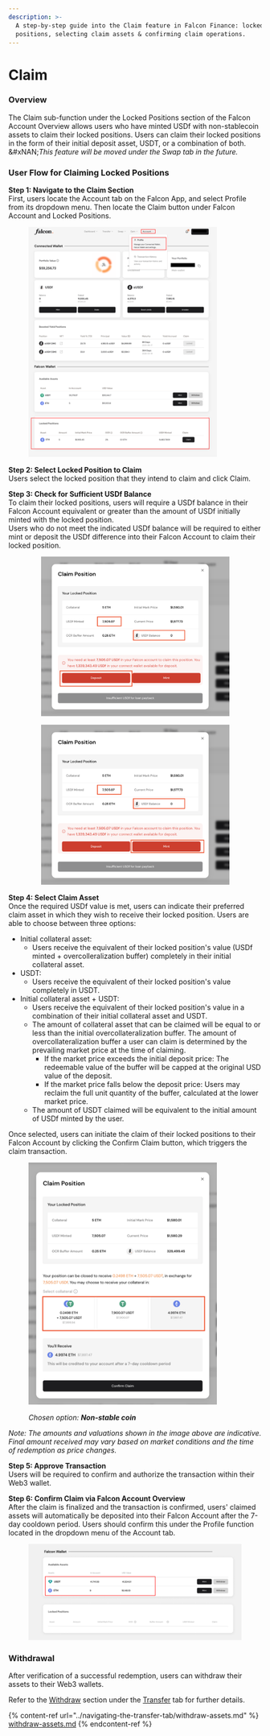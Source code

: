 ```yaml
---
description: >-
  A step-by-step guide into the Claim feature in Falcon Finance: locked
  positions, selecting claim assets & confirming claim operations.
---
```


# Claim

### **Overview**

The Claim sub-function under the Locked Positions section of the Falcon Account Overview allows users who have minted USDf with non-stablecoin assets to claim their locked positions. Users can claim their locked positions in the form of their initial deposit asset, USDT, or a combination of both.\
&#xNAN;_&#x54;his feature will be moved under the Swap tab in the future._

### User Flow for Claiming Locked Positions

**Step 1: Navigate to the Claim Section**\
First, users locate the Account tab on the Falcon App, and select Profile from its dropdown menu. Then locate the Claim button under Falcon Account and Locked Positions.

<figure><img src="../../../.gitbook/assets/image (65).png" alt="" width="375"><figcaption></figcaption></figure>

**Step 2: Select Locked Position to Claim**\
Users select the locked position that they intend to claim and click Claim.

**Step 3: Check for Sufficient USDf Balance**\
To claim their locked positions, users will require a USDf balance in their Falcon Account equivalent or greater than the amount of USDf initially minted with the locked position.\
Users who do not meet the indicated USDf balance will be required to either mint or deposit the USDf difference into their Falcon Account to claim their locked position.

<div align="center"><figure><img src="../../../.gitbook/assets/Screenshot 2025-04-20 at 11.14.56 PM copy.png" alt="" width="375"><figcaption></figcaption></figure></div>

<div align="center"><figure><img src="../../../.gitbook/assets/Screenshot 2025-04-20 at 11.14.56 PM.png" alt="" width="375"><figcaption></figcaption></figure></div>

**Step 4: Select Claim Asset**\
Once the required USDf value is met, users can indicate their preferred claim asset in which they wish to receive their locked position. Users are able to choose between three options:

* Initial collateral asset:&#x20;
  * Users receive the equivalent of their locked position's value (USDf minted + overcolleralization buffer) completely in their initial collateral asset.
* USDT:
  * Users receive the equivalent of their locked position's value completely in USDT.
* Initial collateral asset + USDT:
  * Users receive the equivalent of their locked position's value in a combination of their initial collateral asset and USDT.&#x20;
  * The amount of collateral asset that can be claimed will be equal to or less than the initial overcollateralization buffer. The amount of overcollateralization buffer a user can claim is determined by the prevailing market price at the time of claiming.&#x20;
    * If the market price exceeds the initial deposit price: The redeemable value of the buffer will be capped at the original USD value of the deposit.&#x20;
    * If the market price falls below the deposit price: Users may reclaim the full unit quantity of the buffer, calculated at the lower market price.
  * The amount of USDT claimed will be equivalent to the initial amount of USDf minted by the user.

Once selected, users can initiate the claim of their locked positions to their Falcon Account by clicking the Confirm Claim button, which triggers the claim transaction.&#x20;

<figure><img src="../../../.gitbook/assets/Screenshot 2025-04-20 at 11.01.52 PM (1).png" alt="" width="375"><figcaption><p><em>Chosen option: <strong>Non-stable coin</strong></em></p></figcaption></figure>

_Note:  The amounts and valuations shown in the image above are indicative. Final amount received may vary based on market conditions and the time of redemption as price changes._&#x20;

**Step 5: Approve Transaction**\
Users will be required to confirm and authorize the transaction within their Web3 wallet.

**Step 6: Confirm Claim via Falcon Account Overview**\
After the claim is finalized and the transaction is confirmed, users' claimed assets will automatically be deposited into their Falcon Account after the 7-day cooldown period. Users should confirm this under the Profile function located in the dropdown menu of the Account tab.

<figure><img src="../../../.gitbook/assets/image (73).png" alt="" width="563"><figcaption></figcaption></figure>

### Withdrawal

After verification of a successful redemption, users can withdraw their assets to their Web3 wallets.

Refer to the [Withdraw](claim.md#withdrawal) section under the [Transfer](../navigating-the-transfer-tab/) tab for further details.

{% content-ref url="../navigating-the-transfer-tab/withdraw-assets.md" %}
[withdraw-assets.md](../navigating-the-transfer-tab/withdraw-assets.md)
{% endcontent-ref %}
